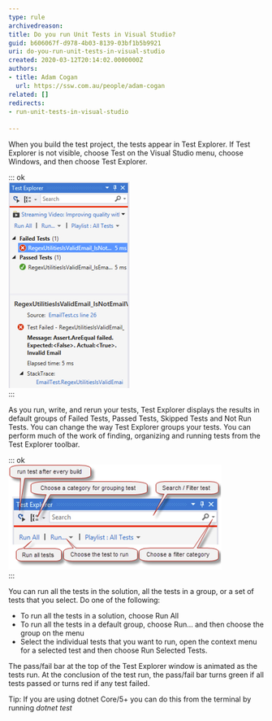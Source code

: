 ```yaml
---
type: rule
archivedreason: 
title: Do you run Unit Tests in Visual Studio?
guid: b606067f-d978-4b03-8139-03bf1b5b9921
uri: do-you-run-unit-tests-in-visual-studio
created: 2020-03-12T20:14:02.0000000Z
authors:
- title: Adam Cogan
  url: https://ssw.com.au/people/adam-cogan
related: []
redirects:
- run-unit-tests-in-visual-studio

---
```


When you build the test project, the tests appear in Test Explorer. If Test Explorer is not visible, choose Test on the Visual Studio menu, choose Windows, and then choose Test Explorer.

<!--endintro-->

::: ok  
![Figure: Test Explorer](test-explorer.jpg)  
:::

As you run, write, and rerun your tests, Test Explorer displays the results in default groups of Failed Tests, Passed Tests, Skipped Tests and Not Run Tests. You can change the way Test Explorer groups your tests.
You can perform much of the work of finding, organizing and running tests from the Test Explorer toolbar.

::: ok  
![Figure: Run Tests](run-tests.jpg)  
:::

You can run all the tests in the solution, all the tests in a group, or a set of tests that you select. Do one of the following:

* To run all the tests in a solution, choose Run All
* To run all the tests in a default group, choose Run... and then choose the group on the menu
* Select the individual tests that you want to run, open the context menu for a selected test and then choose Run Selected Tests.


The pass/fail bar at the top of the Test Explorer window is animated as the tests run. At the conclusion of the test run, the pass/fail bar turns green if all tests passed or turns red if any test failed.

Tip: If you are using dotnet Core/5+ you can do this from the terminal by running *dotnet test*

